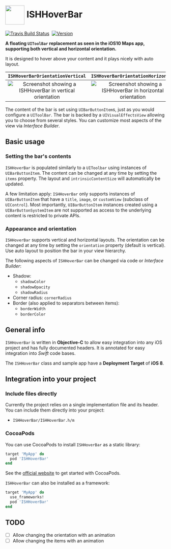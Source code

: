 # <img src="icon.png" align="center" width="60" height="60"> ISHHoverBar

[![Travis Build Status](https://travis-ci.org/iosphere/ISHHoverBar.svg?branch=master)](http://travis-ci.org/iosphere/ISHHoverBar)&nbsp;
[![Version](http://cocoapod-badges.herokuapp.com/v/ISHHoverBar/badge.png)](http://cocoadocs.org/docsets/ISHHoverBar)

**A floating `UIToolBar` replacement as seen in the iOS10 Maps app, supporting both vertical and horizontal orientation.**  

It is designed to hover above your content and it plays nicely with auto layout.

`ISHHoverBarOrientationVertical` |  `ISHHoverBarOrientationHorizontal`
:-------------------------:|:-------------------------:
![Screenshot showing a ISHHoverBar in vertical orientation](screenshot_vertical.png) | ![Screenshot showing a ISHHoverBar in horizontal orientation](screenshot_horizontal.png)

The content of the bar is set using `UIBarButtonItem`s, just as you would configure a `UIToolBar`. 
The bar is backed by a `UIVisualEffectsView` allowing you to choose from several styles. 
You can customize most aspects of the view via *Interface Builder*.

## Basic usage

### Setting the bar's contents

`ISHHoverBar` is populated similarly to a `UIToolbar` using instances of 
`UIBarButtonItem`. The content can be changed at any time by setting the `items` property.
The layout and `intrinsicContentSize` will automatically be updated.

A few limitation apply: `ISHHoverBar` only supports instances of `UIBarButtonItem` that 
have a `title`, `image`, or `customView` (subclass of `UIControl`). Most importantly, 
`UIBarButtonItem` instances created using a `UIBarButtonSystemItem` are not supported as 
access to the underlying content is restricted to private APIs.

### Appearance and orientation

`ISHHoverBar` supports vertical and horizontal layouts. The orientation can be changed 
at any time by setting the `orientation` property (default is vertical). Use auto layout 
to position the bar in your view hierarchy.

The following aspects of `ISHHoverBar` can be changed via code or *Interface Builder*:

* Shadow: 
  * `shadowColor`
  * `shadowOpacity`
  * `shadowRadius`
* Corner radius: `cornerRadius`
* Border (also applied to separators between items):
  * `borderWidth`
  * `borderColor`
  
## General info

`ISHHoverBar` is written in **Objective-C** to allow easy integration into any iOS project 
and has fully documented headers. It is annotated for easy integration into 
*Swift* code bases.

The `ISHHoverBar` class and sample app have a **Deployment Target** of **iOS 8**.

## Integration into your project

### Include files directly

Currently the project relies on a single implementation file and its header. 
You can include them directly into your project:

* `ISHHoverBar/ISHHoverBar.h/m`

### CocoaPods

You can use CocoaPods to install `ISHHoverBar` as a static library:

```ruby
target 'MyApp' do
  pod 'ISHHoverBar'
end
```

See the [official website](https://cocoapods.org/#get_started) to get started with
CocoaPods.

`ISHHoverBar` can also be installed as a framework:

```ruby
target 'MyApp' do
  use_frameworks!
  pod 'ISHHoverBar'
end
```

## TODO

* [ ] Allow changing the orientation with an animation
* [ ] Allow changing the items with an animation
